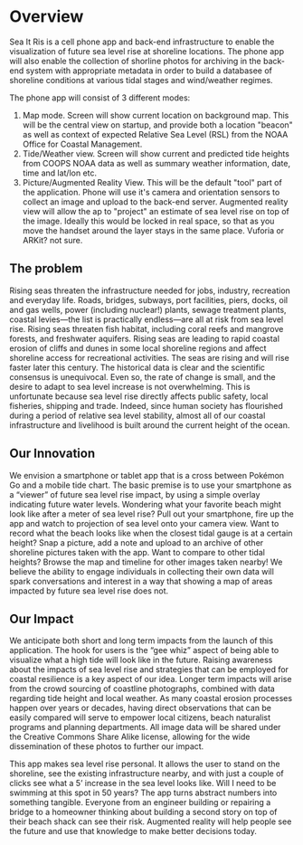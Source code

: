 # Overview

Sea It Ris is a cell phone app and back-end infrastructure to enable the visualization of future sea level rise at shoreline locations. The phone app will also enable the collection of shorline photos for archiving in the back-end system with appropriate metadata in order to build a databasee of shoreline conditions at various tidal stages and wind/weather regimes. 

The phone app will consist of 3 different modes:
  1. Map mode. Screen will show current location on background map. This will be the central view on startup, and provide both a location "beacon" as well as context of expected Relative Sea Level (RSL) from the NOAA Office for Coastal Management. 
  1. Tide/Weather view. Screen will show current and predicted tide heights from COOPS NOAA data as well as summary weather information, date, time and lat/lon etc.
  1. Picture/Augmented Reality View. This will be the default "tool" part of the application. Phone will use it's camera and orientation sensors to collect an image and upload to the back-end server. Augmented reality view will allow the ap to "project" an estimate of sea level rise on top of the image. Ideally this would be locked in real space, so that as you move the handset around the layer stays in the same place. Vuforia or ARKit? not sure.
  
## The problem

Rising seas threaten the infrastructure needed for jobs, industry, recreation and everyday life. Roads, bridges, subways, port facilities, piers, docks, oil and gas wells, power (including nuclear!) plants, sewage treatment plants, coastal levies—the list is practically endless—are all at risk from sea level rise. Rising seas threaten fish habitat, including coral reefs and mangrove forests, and freshwater aquifers. Rising seas are leading to rapid coastal erosion of cliffs and dunes in some local shoreline regions and affect shoreline access for recreational activities. The seas are rising and will rise faster later this century. The historical data is clear and the scientific consensus is unequivocal. Even so, the rate of change is small, and the desire to adapt to sea level increase is not overwhelming. This is unfortunate because sea level rise directly affects public safety, local fisheries, shipping and trade. Indeed, since human society has flourished during a period of relative sea level stability, almost all of our coastal infrastructure and livelihood is built around the current height of the ocean.

## Our Innovation

We envision a smartphone or tablet app that is a cross between Pokémon Go and a mobile tide chart. The basic premise is to use your smartphone as a “viewer” of future sea level rise impact, by using a simple overlay indicating future water levels. Wondering what your favorite beach might look like after a meter of sea level rise? Pull out your smartphone, fire up the app and watch to projection of sea level onto your camera view. Want to record what the beach looks like when the closest tidal gauge is at a certain height? Snap a picture, add a note and upload to an archive of other shoreline pictures taken with the app. Want to compare to other tidal heights? Browse the map and timeline for other images taken nearby! We believe the ability to engage individuals in collecting their own data will spark conversations and interest in a way that showing a map of areas impacted by future sea level rise does not.

## Our Impact

We anticipate both short and long term impacts from the launch of this application. The hook for users is the “gee whiz” aspect of being able to visualize what a high tide will look like in the future. Raising awareness about the impacts of sea level rise and strategies that can be employed for coastal resilience is a key aspect of our idea. Longer term impacts will arise from the crowd sourcing of coastline photographs, combined with data regarding tide height and local weather. As many coastal erosion processes happen over years or decades, having direct observations that can be easily compared will serve to empower local citizens, beach naturalist programs and planning departments. All image data will be shared under the Creative Commons Share Alike license, allowing for the wide dissemination of these photos to further our impact.

This app makes sea level rise personal. It allows the user to stand on the shoreline, see the existing infrastructure nearby, and with just a couple of clicks see what a 5’ increase in the sea level looks like. Will I need to be swimming at this spot in 50 years? The app turns abstract numbers into something tangible. Everyone from an engineer building or repairing a bridge to a homeowner thinking about building a second story on top of their beach shack can see their risk. Augmented reality will help people see the future and use that knowledge to make better decisions today.

